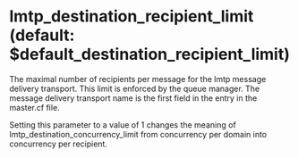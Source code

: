 # lmtp_destination_recipient_limit (default: $default_destination_recipient_limit)
 The maximal number of recipients per message for the lmtp
message delivery transport. This limit is enforced by the queue
manager. The message delivery transport name is the first field in
the entry in the master.cf file. 


 Setting this parameter to a value of 1 changes the meaning of
lmtp\_destination\_concurrency\_limit from concurrency per domain into
concurrency per recipient. 


